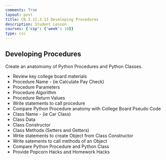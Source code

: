 ```yaml
---
comments: True
layout: post
title: CB 3.12,3.13 Developing Procedures
description: Student Lesson
courses: {'csp': {'week': 10}}
type: ccc
---
```


## Developing Procedures
Create an anatomomy of Python Procedures and Python Classes.
- Review key college board materials
- Procedure Name - (ie Calculate Pay Check)
- Procedure Parameters
- Procedure Algorithm
- Procedure Return Values
- Write statements to call procedure
- Compare Python Procedure anatomy with College Board Pseudo Code
- Class Name - (ie Car Class)
- Class Data
- Class Constructor
- Class Methods (Setters and Getters)
- Wrtie statements to create Object from Class Constructor
- Write satements to call methods of an Object
- Compare Python Procedure and Python Class
- Provide Popcorn Hacks and Homework Hacks
